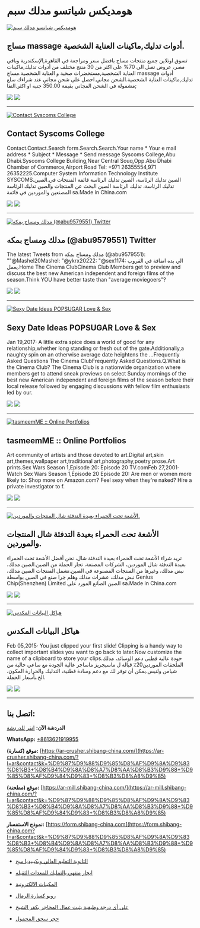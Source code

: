# هومديكس شياتسو مدلك سبم

<a href="https://swt.shibang-china.com/?l=ar&img&k=%D9%87%D9%88%D9%85%D8%AF%D9%8A%D9%83%D8%B3+%D8%B4%D9%8A%D8%A7%D8%AA%D8%B3%D9%88+%D9%85%D8%AF%D9%84%D9%83+%D8%B3%D8%A8%D9%85" target="_blank">![هومديكس شياتسو مدلك سبم](http://static.shibang-china.com/all-800x300/998.jpg)</a>

## مساج massage أدوات تدليك,ماكينات العناية الشخصية.
تسوق اونلاين جميع منتجات مساج بافضل سعر ومراجعة في القاهرة,الإسكندرية وباقي مصر، عروض تصل الى 70% على اكثر من 30 منتج مختلف من أدوات تدليك,ماكينات العناية الشخصية,مستحضرات صحية و العناية الشخصية.مساج massage أدوات تدليك,ماكينات العناية الشخصية.الشحن مجاني.احصل على شحن مجاني عند شراءك سلع مشمولة في الشحن المجاني بقيمة 350.00 جنيه او اكثر.التفا;


<a href="https://whatsapp.shibangsoft.com/WhatsApp.php" target="_blank" title="WhatsApp">![](http://static.shibang-china.com/icon/whatsapp.png)</a> <a href="https://swt.shibang-china.com/?l=ar&icon&k=%D9%87%D9%88%D9%85%D8%AF%D9%8A%D9%83%D8%B3+%D8%B4%D9%8A%D8%A7%D8%AA%D8%B3%D9%88+%D9%85%D8%AF%D9%84%D9%83+%D8%B3%D8%A8%D9%85" target="_blank">![](http://static.shibang-china.com/icon/chat-ar.png)</a>

---

<a href="https://swt.shibang-china.com/?l=ar&img&k=%D9%87%D9%88%D9%85%D8%AF%D9%8A%D9%83%D8%B3+%D8%B4%D9%8A%D8%A7%D8%AA%D8%B3%D9%88+%D9%85%D8%AF%D9%84%D9%83+%D8%B3%D8%A8%D9%85" target="_blank">![Contact Syscoms College](http://static.shibang-china.com/all-800x300/708.jpg)</a>

## Contact Syscoms College
Contact.Contact.Search form.Search.Search.Your name * Your e mail address * Subject * Message * Send message Syscoms College,Abu Dhabi.Syscoms College Building,Near Central Souq,Opp.Abu Dhabi Chamber of Commerce,Airport Road Tel: +971 26355554,971 26352225.Computer System Information Technology Institute SYSCOMS.الصين تدليك الرئاسة، الصين تدليك الرئاسة قائمة المنتجات في.الصين تدليك الرئاسة، تدليك الرئاسة الصين البحث عن المنتجات والصين تدليك الرئاسة المصنعين والموردين في قائمة sa.Made in China.com


<a href="https://whatsapp.shibangsoft.com/WhatsApp.php" target="_blank" title="WhatsApp">![](http://static.shibang-china.com/icon/whatsapp.png)</a> <a href="https://swt.shibang-china.com/?l=ar&icon&k=%D9%87%D9%88%D9%85%D8%AF%D9%8A%D9%83%D8%B3+%D8%B4%D9%8A%D8%A7%D8%AA%D8%B3%D9%88+%D9%85%D8%AF%D9%84%D9%83+%D8%B3%D8%A8%D9%85" target="_blank">![](http://static.shibang-china.com/icon/chat-ar.png)</a>

---

<a href="https://swt.shibang-china.com/?l=ar&img&k=%D9%87%D9%88%D9%85%D8%AF%D9%8A%D9%83%D8%B3+%D8%B4%D9%8A%D8%A7%D8%AA%D8%B3%D9%88+%D9%85%D8%AF%D9%84%D9%83+%D8%B3%D8%A8%D9%85" target="_blank">![مدلك ومساج بمكه (@abu9579551) Twitter](http://static.shibang-china.com/all-800x300/656.jpg)</a>

## مدلك ومساج بمكه (@abu9579551) Twitter
The latest Tweets from مدلك ومساج بمكه (@abu9579551): ""@Mashel20Mashel: "@ykrx20222: "@sex1174: الي بده اضافة في القروب يعمل.Home The Cinema ClubCinema Club Members get to preview and discuss the best new American independent and foreign films of the season.Think YOU have better taste than "average moviegoers"?


<a href="https://whatsapp.shibangsoft.com/WhatsApp.php" target="_blank" title="WhatsApp">![](http://static.shibang-china.com/icon/whatsapp.png)</a> <a href="https://swt.shibang-china.com/?l=ar&icon&k=%D9%87%D9%88%D9%85%D8%AF%D9%8A%D9%83%D8%B3+%D8%B4%D9%8A%D8%A7%D8%AA%D8%B3%D9%88+%D9%85%D8%AF%D9%84%D9%83+%D8%B3%D8%A8%D9%85" target="_blank">![](http://static.shibang-china.com/icon/chat-ar.png)</a>

---

<a href="https://swt.shibang-china.com/?l=ar&img&k=%D9%87%D9%88%D9%85%D8%AF%D9%8A%D9%83%D8%B3+%D8%B4%D9%8A%D8%A7%D8%AA%D8%B3%D9%88+%D9%85%D8%AF%D9%84%D9%83+%D8%B3%D8%A8%D9%85" target="_blank">![Sexy Date Ideas POPSUGAR Love & Sex](http://static.shibang-china.com/all-800x300/235.jpg)</a>

## Sexy Date Ideas POPSUGAR Love & Sex
Jan 19,2017· A little extra spice does a world of good for any relationship,whether long standing or fresh out of the gate.Additionally,a naughty spin on an otherwise average date heightens the …Frequently Asked Questions The Cinema ClubFrequently Asked Questions.Q.What is the Cinema Club? The Cinema Club is a nationwide organization where members get to attend sneak previews on select Sunday mornings of the best new American independent and foreign films of the season before their local release followed by engaging discussions with fellow film enthusiasts led by our.


<a href="https://whatsapp.shibangsoft.com/WhatsApp.php" target="_blank" title="WhatsApp">![](http://static.shibang-china.com/icon/whatsapp.png)</a> <a href="https://swt.shibang-china.com/?l=ar&icon&k=%D9%87%D9%88%D9%85%D8%AF%D9%8A%D9%83%D8%B3+%D8%B4%D9%8A%D8%A7%D8%AA%D8%B3%D9%88+%D9%85%D8%AF%D9%84%D9%83+%D8%B3%D8%A8%D9%85" target="_blank">![](http://static.shibang-china.com/icon/chat-ar.png)</a>

---

<a href="https://swt.shibang-china.com/?l=ar&img&k=%D9%87%D9%88%D9%85%D8%AF%D9%8A%D9%83%D8%B3+%D8%B4%D9%8A%D8%A7%D8%AA%D8%B3%D9%88+%D9%85%D8%AF%D9%84%D9%83+%D8%B3%D8%A8%D9%85" target="_blank">![tasmeemME :: Online Portfolios](http://static.shibang-china.com/all-800x300/1372.jpg)</a>

## tasmeemME :: Online Portfolios
Art community of artists and those devoted to art.Digital art,skin art,themes,wallpaper art,traditional art,photography,poetry prose.Art prints.Sex Wars Season 1,Episode 20: Episode 20 TV.comFeb 27,2001· Watch Sex Wars Season 1,Episode 20 Episode 20: Are men or women more likely to: Shop more on Amazon.com? Feel sexy when they're naked? Hire a private investigator to f.


<a href="https://whatsapp.shibangsoft.com/WhatsApp.php" target="_blank" title="WhatsApp">![](http://static.shibang-china.com/icon/whatsapp.png)</a> <a href="https://swt.shibang-china.com/?l=ar&icon&k=%D9%87%D9%88%D9%85%D8%AF%D9%8A%D9%83%D8%B3+%D8%B4%D9%8A%D8%A7%D8%AA%D8%B3%D9%88+%D9%85%D8%AF%D9%84%D9%83+%D8%B3%D8%A8%D9%85" target="_blank">![](http://static.shibang-china.com/icon/chat-ar.png)</a>

---

<a href="https://swt.shibang-china.com/?l=ar&img&k=%D9%87%D9%88%D9%85%D8%AF%D9%8A%D9%83%D8%B3+%D8%B4%D9%8A%D8%A7%D8%AA%D8%B3%D9%88+%D9%85%D8%AF%D9%84%D9%83+%D8%B3%D8%A8%D9%85" target="_blank">![الأشعة تحت الحمراء بعيدة التدفئة شال المنتجات والموردين.](http://static.shibang-china.com/all-800x300/1016.jpg)</a>

## الأشعة تحت الحمراء بعيدة التدفئة شال المنتجات والموردين.
تريد شراء الأشعة تحت الحمراء بعيدة التدفئة شال، نحن أفضل الأشعة تحت الحمراء بعيدة التدفئة شال الموردين، الشركات المصنعة، تجار الجملة من الصين.الصين مدلك، نبض مدلك، وغيرها من المنتجات المصنوعة في الصين.تشمل المنتجات الصين مدلك، نبض مدلك، عشرات مدلك وهلم جرا صنع في الصين بواسطة Genius Chip(Shenzhen) Limited الصين الصانع المورد على sa.Made in China.com


<a href="https://whatsapp.shibangsoft.com/WhatsApp.php" target="_blank" title="WhatsApp">![](http://static.shibang-china.com/icon/whatsapp.png)</a> <a href="https://swt.shibang-china.com/?l=ar&icon&k=%D9%87%D9%88%D9%85%D8%AF%D9%8A%D9%83%D8%B3+%D8%B4%D9%8A%D8%A7%D8%AA%D8%B3%D9%88+%D9%85%D8%AF%D9%84%D9%83+%D8%B3%D8%A8%D9%85" target="_blank">![](http://static.shibang-china.com/icon/chat-ar.png)</a>

---

<a href="https://swt.shibang-china.com/?l=ar&img&k=%D9%87%D9%88%D9%85%D8%AF%D9%8A%D9%83%D8%B3+%D8%B4%D9%8A%D8%A7%D8%AA%D8%B3%D9%88+%D9%85%D8%AF%D9%84%D9%83+%D8%B3%D8%A8%D9%85" target="_blank">![هياكل البيانات المكدس](http://static.shibang-china.com/all-800x300/187.jpg)</a>

## هياكل البيانات المكدس
Feb 05,2015· You just clipped your first slide! Clipping is a handy way to collect important slides you want to go back to later.Now customize the name of a clipboard to store your clips.جودة عالية قطني دعم الوسائد، مدلك الملحقات الموردين20٪ قبالة ل ماسيجريز ماساجر عالية الجودة مع ساعي خالية من شيامن ولنيس.يمكن أن توفر لك مع دعم وسادة قطنية، التدليك والحرارة المكون، الخ.بأسعار الجملة.


<a href="https://whatsapp.shibangsoft.com/WhatsApp.php" target="_blank" title="WhatsApp">![](http://static.shibang-china.com/icon/whatsapp.png)</a> <a href="https://swt.shibang-china.com/?l=ar&icon&k=%D9%87%D9%88%D9%85%D8%AF%D9%8A%D9%83%D8%B3+%D8%B4%D9%8A%D8%A7%D8%AA%D8%B3%D9%88+%D9%85%D8%AF%D9%84%D9%83+%D8%B3%D8%A8%D9%85" target="_blank">![](http://static.shibang-china.com/icon/chat-ar.png)</a>

---
## اتصل بنا:

**الدردشة الآن:** [انقر للدردشة](https://swt.shibang-china.com?l=ar&contact&k=%D9%87%D9%88%D9%85%D8%AF%D9%8A%D9%83%D8%B3+%D8%B4%D9%8A%D8%A7%D8%AA%D8%B3%D9%88+%D9%85%D8%AF%D9%84%D9%83+%D8%B3%D8%A8%D9%85)

**WhatsApp:**  [+8613621919955](https://whatsapp.shibangsoft.com/WhatsApp.php)

**موقع (كسارة):** [https://ar-crusher.shibang-china.com/](https://ar-crusher.shibang-china.com/?l=ar&contact&k=%D9%87%D9%88%D9%85%D8%AF%D9%8A%D9%83%D8%B3+%D8%B4%D9%8A%D8%A7%D8%AA%D8%B3%D9%88+%D9%85%D8%AF%D9%84%D9%83+%D8%B3%D8%A8%D9%85)

**موقع (مطحنة):** [https://ar-mill.shibang-china.com/](https://ar-mill.shibang-china.com/?l=ar&contact&k=%D9%87%D9%88%D9%85%D8%AF%D9%8A%D9%83%D8%B3+%D8%B4%D9%8A%D8%A7%D8%AA%D8%B3%D9%88+%D9%85%D8%AF%D9%84%D9%83+%D8%B3%D8%A8%D9%85)

**نموذج الاستفسار:** [https://form.shibang-china.com](https://form.shibang-china.com?l=ar&contact&k=%D9%87%D9%88%D9%85%D8%AF%D9%8A%D9%83%D8%B3+%D8%B4%D9%8A%D8%A7%D8%AA%D8%B3%D9%88+%D9%85%D8%AF%D9%84%D9%83+%D8%B3%D8%A8%D9%85)

* [الثانوية التعليم العالي ويكيبيديا سح](../10/%D8%A7%D9%84%D8%AB%D8%A7%D9%86%D9%88%D9%8A%D8%A9%20%D8%A7%D9%84%D8%AA%D8%B9%D9%84%D9%8A%D9%85%20%D8%A7%D9%84%D8%B9%D8%A7%D9%84%D9%8A%20%D9%88%D9%8A%D9%83%D9%8A%D8%A8%D9%8A%D8%AF%D9%8A%D8%A7%20%D8%B3%D8%AD.md)

* [ايجار منتهي بالتمليك للمعدات الثقيله](../10/%D8%A7%D9%8A%D8%AC%D8%A7%D8%B1%20%D9%85%D9%86%D8%AA%D9%87%D9%8A%20%D8%A8%D8%A7%D9%84%D8%AA%D9%85%D9%84%D9%8A%D9%83%20%D9%84%D9%84%D9%85%D8%B9%D8%AF%D8%A7%D8%AA%20%D8%A7%D9%84%D8%AB%D9%82%D9%8A%D9%84%D9%87.md)

* [المكينات الالكترونية](../9/%D8%A7%D9%84%D9%85%D9%83%D9%8A%D9%86%D8%A7%D8%AA%20%D8%A7%D9%84%D8%A7%D9%84%D9%83%D8%AA%D8%B1%D9%88%D9%86%D9%8A%D8%A9.md)

* [روبو كسارة الرمال](../10/%D8%B1%D9%88%D8%A8%D9%88%20%D9%83%D8%B3%D8%A7%D8%B1%D8%A9%20%D8%A7%D9%84%D8%B1%D9%85%D8%A7%D9%84.md)

* [على أى درجة وظيفية يثبت عمال المحاجر بكفر الشيخ](../7/%D8%B9%D9%84%D9%89%20%D8%A3%D9%89%20%D8%AF%D8%B1%D8%AC%D8%A9%20%D9%88%D8%B8%D9%8A%D9%81%D9%8A%D8%A9%20%D9%8A%D8%AB%D8%A8%D8%AA%20%D8%B9%D9%85%D8%A7%D9%84%20%D8%A7%D9%84%D9%85%D8%AD%D8%A7%D8%AC%D8%B1%20%D8%A8%D9%83%D9%81%D8%B1%20%D8%A7%D9%84%D8%B4%D9%8A%D8%AE.md)

* [حجر سحق المحمول](../8/%D8%AD%D8%AC%D8%B1%20%D8%B3%D8%AD%D9%82%20%D8%A7%D9%84%D9%85%D8%AD%D9%85%D9%88%D9%84.md)